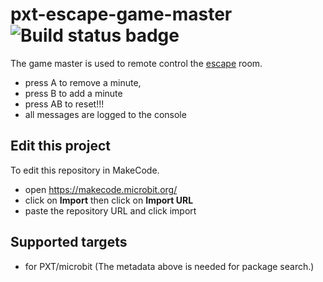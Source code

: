 # pxt-escape-game-master ![Build status badge](https://github.com/pelikhan/pxt-escape-game-master/workflows/MakeCode/badge.svg)

The game master is used to remote control the 
[escape](https://github.com/pelikhan/pxt-escape-game-master) room.

* press A to remove a minute,
* press B to add a minute
* press AB to reset!!!
* all messages are logged to the console

## Edit this project

To edit this repository in MakeCode.

* open https://makecode.microbit.org/
* click on **Import** then click on **Import URL**
* paste the repository URL and click import

## Supported targets

* for PXT/microbit
(The metadata above is needed for package search.)

